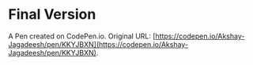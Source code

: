 # Final Version

A Pen created on CodePen.io. Original URL: [https://codepen.io/Akshay-Jagadeesh/pen/KKYJBXN](https://codepen.io/Akshay-Jagadeesh/pen/KKYJBXN).

